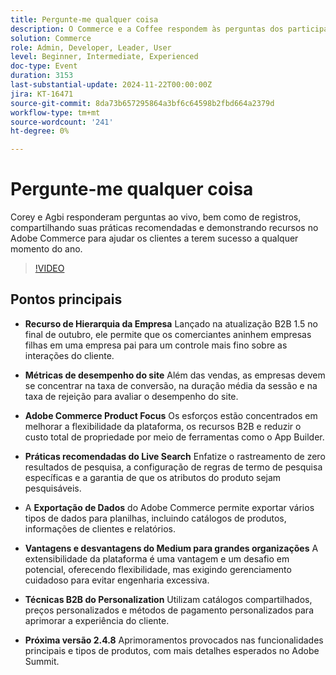 ```yaml
---
title: Pergunte-me qualquer coisa
description: O Commerce e a Coffee respondem às perguntas dos participantes sobre o Adobe Commerce, explorando a hierarquia da empresa, as métricas de desempenho do site, a personalização B2B, as práticas recomendadas de pesquisa ao vivo e as melhorias futuras de produtos.
solution: Commerce
role: Admin, Developer, Leader, User
level: Beginner, Intermediate, Experienced
doc-type: Event
duration: 3153
last-substantial-update: 2024-11-22T00:00:00Z
jira: KT-16471
source-git-commit: 8da73b657295864a3bf6c64598b2fbd664a2379d
workflow-type: tm+mt
source-wordcount: '241'
ht-degree: 0%

---
```



# Pergunte-me qualquer coisa

Corey e Agbi responderam perguntas ao vivo, bem como de registros, compartilhando suas práticas recomendadas e demonstrando recursos no Adobe Commerce para ajudar os clientes a terem sucesso a qualquer momento do ano.
>[!VIDEO](https://video.tv.adobe.com/v/3437034/?learn=on&enablevpops)

## Pontos principais

* **Recurso de Hierarquia da Empresa** Lançado na atualização B2B 1.5 no final de outubro, ele permite que os comerciantes aninhem empresas filhas em uma empresa pai para um controle mais fino sobre as interações do cliente.

* **Métricas de desempenho do site** Além das vendas, as empresas devem se concentrar na taxa de conversão, na duração média da sessão e na taxa de rejeição para avaliar o desempenho do site.

* **Adobe Commerce Product Focus** Os esforços estão concentrados em melhorar a flexibilidade da plataforma, os recursos B2B e reduzir o custo total de propriedade por meio de ferramentas como o App Builder.

* **Práticas recomendadas do Live Search** Enfatize o rastreamento de zero resultados de pesquisa, a configuração de regras de termo de pesquisa específicas e a garantia de que os atributos do produto sejam pesquisáveis.

* A **Exportação de Dados** do Adobe Commerce permite exportar vários tipos de dados para planilhas, incluindo catálogos de produtos, informações de clientes e relatórios.

* **Vantagens e desvantagens do Medium para grandes organizações** A extensibilidade da plataforma é uma vantagem e um desafio em potencial, oferecendo flexibilidade, mas exigindo gerenciamento cuidadoso para evitar engenharia excessiva.

* **Técnicas B2B do Personalization** Utilizam catálogos compartilhados, preços personalizados e métodos de pagamento personalizados para aprimorar a experiência do cliente.

* **Próxima versão 2.4.8** Aprimoramentos provocados nas funcionalidades principais e tipos de produtos, com mais detalhes esperados no Adobe Summit.
